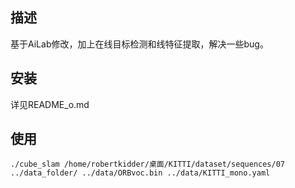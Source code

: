 ## 描述
基于AiLab修改，加上在线目标检测和线特征提取，解决一些bug。

## 安装
详见README_o.md

## 使用

`./cube_slam /home/robertkidder/桌面/KITTI/dataset/sequences/07 ../data_folder/ ../data/ORBvoc.bin ../data/KITTI_mono.yaml`
